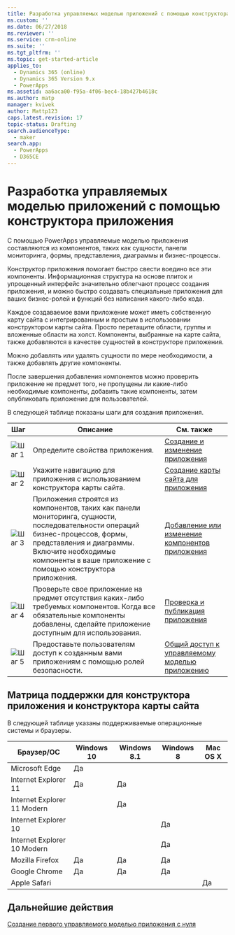 ```yaml
---
title: Разработка управляемых моделью приложений с помощью конструктора приложения | MicrosoftDocs
ms.custom: ''
ms.date: 06/27/2018
ms.reviewer: ''
ms.service: crm-online
ms.suite: ''
ms.tgt_pltfrm: ''
ms.topic: get-started-article
applies_to:
  - Dynamics 365 (online)
  - Dynamics 365 Version 9.x
  - PowerApps
ms.assetid: aa6aca00-f95a-4f06-bec4-18b427b4618c
ms.author: matp
manager: kvivek
author: Mattp123
caps.latest.revision: 17
topic-status: Drafting
search.audienceType:
  - maker
search.app:
  - PowerApps
  - D365CE
---
```


# <a name="design-model-driven-apps-by-using-the-app-designer"></a>Разработка управляемых моделью приложений с помощью конструктора приложения

С помощью PowerApps управляемые моделью приложения составляются из компонентов, таких как сущности, панели мониторинга, формы, представления, диаграммы и бизнес-процессы.  
  
 Конструктор приложения помогает быстро свести воедино все эти компоненты. Информационная структура на основе плиток и упрощенный интерфейс значительно облегчают процесс создания приложения, и можно быстро создавать специальные приложения для ваших бизнес-ролей и функций без написания какого-либо кода.  
  
 Каждое создаваемое вами приложение может иметь собственную карту сайта с интегрированным и простым в использовании конструктором карты сайта.  Просто перетащите области, группы и вложенные области на холст. Компоненты, выбранные на карте сайта, также добавляются в качестве сущностей в конструкторе приложения.  
  
 Можно добавлять или удалять сущности по мере необходимости, а также добавлять другие компоненты.  
  
 После завершения добавления компонентов можно проверить приложение не предмет того, не пропущены ли какие-либо необходимые компоненты, добавить такие компоненты, затем опубликовать приложение для пользователей.  
  
 В следующей таблице показаны шаги для создания приложения.  
  
|Шаг|Описание|См. также|  
|----------|-----------------|--------------------|  
|![Шаг 1](media/walkthrough-green-1.png "Шаг 1")|Определите свойства приложения.|[Создание и изменение приложения](create-edit-app.md)|  
|![Шаг 2](media/walkthrough-green-2.png "Шаг 2")|Укажите навигацию для приложения с использованием конструктора карты сайта.|[Создание карты сайта для приложения](create-site-map-app.md)|  
|![Шаг 3](media/walkthrough-green-3.png "Шаг 3")|Приложения строятся из компонентов, таких как панели мониторинга, сущности, последовательности операций бизнес-процессов, формы, представления и диаграммы. Включите необходимые компоненты в ваше приложение с помощью конструктора приложения.|[Добавление или изменение компонентов приложения](add-edit-app-components.md)|  
|![Шаг 4](media/walkthrough-green-4.png "Шаг 4")|Проверьте свое приложение на предмет отсутствия каких-либо требуемых компонентов. Когда все обязательные компоненты добавлены, сделайте приложение доступным для использования. |[Проверка и публикация приложения](validate-app.md)|  
|![Шаг 5](media/walkthrough-green-5.png "Шаг 5")|Предоставьте пользователям доступ к созданным вами приложениям с помощью ролей безопасности.|[Общий доступ к управляемому моделью приложению](https://docs.microsoft.com/en-us/powerapps/maker/model-driven-apps/share-model-driven-app)|  
  
## <a name="support-matrix-for-the-app-designer-and-site-map-designer"></a>Матрица поддержки для конструктора приложения и конструктора карты сайта  
 В следующей таблице указаны поддерживаемые операционные системы и браузеры.  
  
|Браузер/ОС|Windows 10|Windows 8.1|Windows 8|Mac OS X|  
|-----------------|----------------|-----------------|---------------|--------------|  
| Microsoft Edge |Да||||  
| Internet Explorer 11 |Да|Да|||  
| Internet Explorer 11 Modern ||Да|||  
| Internet Explorer 10 |||Да||  
| Internet Explorer 10 Modern |||Да||  
| Mozilla Firefox |Да|Да|Да||  
| Google Chrome |Да|Да|Да||  
| Apple Safari ||||Да|  
  
## <a name="next-steps"></a>Дальнейшие действия  
 [Создание первого управляемого моделью приложения с нуля](https://docs.microsoft.com/en-us/powerapps/maker/model-driven-apps/build-first-model-driven-app)

